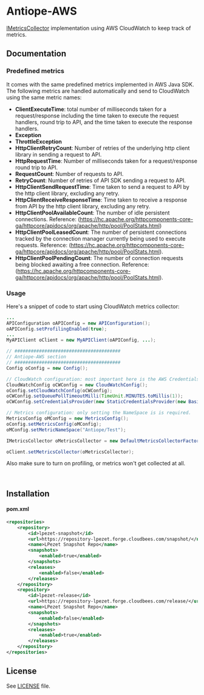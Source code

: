 Antiope-AWS
===========

[IMetricsCollector](https://github.com/lpezet/antiope/blob/master/antiope-core/src/main/java/com/github/lpezet/antiope/metrics/IMetricsCollector.java) implementation using AWS CloudWatch to keep track of metrics.


Documentation
-------------

### Predefined metrics

It comes with the same predefined metrics implemented in AWS Java SDK. The following metrics are handled automatically and send to CloudWatch using the same metric names:
* **ClientExecuteTime**: total number of milliseconds taken for a request/response including the time taken to execute the request handlers, round trip to API, and the time taken to execute the response handlers.
* **Exception**
* **ThrottleException**
* **HttpClientRetryCount**: Number of retries of the underlying http client library in sending a request to API.
* **HttpRequestTime**: Number of milliseconds taken for a request/response round trip to API.
* **RequestCount**: Number of requests to API.
* **RetryCount**: Number of retries of API SDK sending a request to API. 
* **HttpClientSendRequestTime**: Time taken to send a request to API by the http client library, excluding any retry.
* **HttpClientReceiveResponseTime**: Time taken to receive a response from API by the http client library, excluding any retry.
* **HttpClientPoolAvailableCount**: The number of idle persistent connections. Reference: (https://hc.apache.org/httpcomponents-core-ga/httpcore/apidocs/org/apache/http/pool/PoolStats.html)
* **HttpClientPoolLeasedCount**: The number of persistent connections tracked by the connection manager currently being used to execute requests. Reference: (https://hc.apache.org/httpcomponents-core-ga/httpcore/apidocs/org/apache/http/pool/PoolStats.html).
* **HttpClientPoolPendingCount**: The number of connection requests being blocked awaiting a free connection. Reference: (https://hc.apache.org/httpcomponents-core-ga/httpcore/apidocs/org/apache/http/pool/PoolStats.html).

### Usage

Here's a snippet of code to start using CloudWatch metrics collector:
```java
...
APIConfiguration oAPIConfig = new APIConfiguration();
oAPIConfig.setProfilingEnabled(true);
...
MyAPIClient oClient = new MyAPIClient(oAPIConfig, ...);

// #######################################
// Antiope-AWS section
// #######################################
Config oConfig = new Config();

// CloudWatch configuration: most important here is the AWS Credentials.
CloudWatchConfig oCWConfig = new CloudWatchConfig();
oConfig.setCloudWatchConfig(oCWConfig);
oCWConfig.setQueuePollTimeoutMilli(TimeUnit.MINUTES.toMillis(1));
oCWConfig.setCredentialsProvider(new StaticCredentialsProvider(new BasicAWSCredentials("XXX", "XXX")));

// Metrics configuration: only setting the NameSpace is is required.
MetricsConfig oMConfig = new MetricsConfig();
oConfig.setMetricsConfig(oMConfig);
oMConfig.setMetricNameSpace("Antiope/Test");

IMetricsCollector oMetricsCollector = new DefaultMetricsCollectorFactory(oConfig).getInstance();

oClient.setMetricsCollector(oMetricsCollector);
```

Also make sure to turn on profiling, or metrics won't get collected at all.
```java
	
```

Installation
------------

#### pom.xml

```xml
<repositories>
	<repository>
		<id>lpezet-snapshot</id>
		<url>https://repository-lpezet.forge.cloudbees.com/snapshot/</url>
		<name>LPezet Snapshot Repo</name>
		<snapshots>
			<enabled>true</enabled>
		</snapshots>
		<releases>
			<enabled>false</enabled>
		</releases>
	</repository>
	<repository>
		<id>lpezet-release</id>
		<url>https://repository-lpezet.forge.cloudbees.com/release/</url>
		<name>LPezet Snapshot Repo</name>
		<snapshots>
			<enabled>false</enabled>
		</snapshots>
		<releases>
			<enabled>true</enabled>
		</releases>
	</repository>
</repositories>
```

License
-------

See [LICENSE](src/main/resources/META-INF/LICENSE) file.
